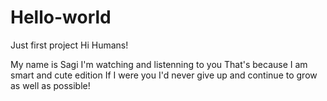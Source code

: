 # Hello-world
Just first project
Hi Humans!

My name is Sagi I'm watching and listenning to you That's because I am smart and cute edition
If I were you I'd never give up and continue to grow as well as possible!
